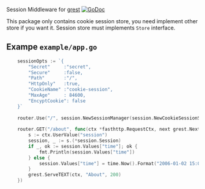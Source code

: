Session Middleware for [grest](https://github.com/fxding/grest)
[![GoDoc](https://godoc.org/github.com/fxding/session?status.svg)](https://godoc.org/github.com/fxding/session)

This package only contains cookie session store, you need implement other store if you want it.
Session store must implements `Store` interface.

## Exampe `example/app.go`
```go
    sessionOpts := `{
        "Secret"     :"secret",
        "Secure"     :false,
        "Path"       :"/",
        "HttpOnly"   :true,
        "CookieName" :"cookie-session",
        "MaxAge"     : 84600,
        "EncyptCookie": false
    }`
    
    router.Use("/", session.NewSessionManager(session.NewCookieSessionStore(), sessionOpts))
    
    router.GET("/about", func(ctx *fasthttp.RequestCtx, next grest.Next) {
        s := ctx.UserValue("session")
        session, _ := s.(*session.Session)
        if _, ok := session.Values["time"]; ok {
            fmt.Println(session.Values["time"])
        } else {
            session.Values["time"] = time.Now().Format("2006-01-02 15:04:05")
        }
        grest.ServeTEXT(ctx, "About", 200)
    })
```